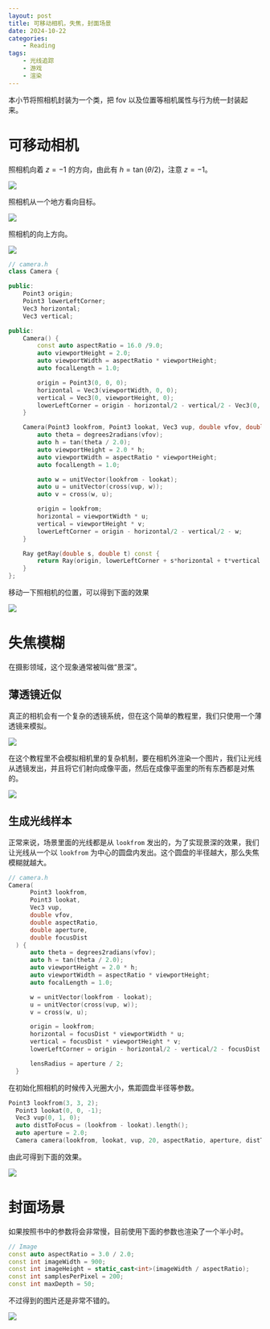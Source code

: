 ```yaml
---
layout: post
title: 可移动相机，失焦，封面场景
date: 2024-10-22
categories:
    - Reading
tags:
    - 光线追踪
    - 游戏
    - 渲染
---
```


本小节将照相机封装为一个类，把 fov 以及位置等相机属性与行为统一封装起来。

# 可移动相机

照相机向着 $z = -1$ 的方向，由此有 $h = \tan(\theta / 2)$，注意 $z = -1$。

![](/assets/images/2024-10-22-可移动相机-失焦-封面场景/相机1.png)

照相机从一个地方看向目标。

![](/assets/images/2024-10-22-可移动相机-失焦-封面场景/相机2.png)

照相机的向上方向。

![](/assets/images/2024-10-22-可移动相机-失焦-封面场景/相机3.png)

```cpp
// camera.h
class Camera {

public:
    Point3 origin;
    Point3 lowerLeftCorner;
    Vec3 horizontal;
    Vec3 vertical;

public:
    Camera() {
        const auto aspectRatio = 16.0 /9.0;
        auto viewportHeight = 2.0;
        auto viewportWidth = aspectRatio * viewportHeight;
        auto focalLength = 1.0;

        origin = Point3(0, 0, 0);
        horizontal = Vec3(viewportWidth, 0, 0);
        vertical = Vec3(0, viewportHeight, 0);
        lowerLeftCorner = origin - horizontal/2 - vertical/2 - Vec3(0, 0, focalLength);
    }

    Camera(Point3 lookfrom, Point3 lookat, Vec3 vup, double vfov, double aspectRatio) {
        auto theta = degrees2radians(vfov);
        auto h = tan(theta / 2.0);
        auto viewportHeight = 2.0 * h;
        auto viewportWidth = aspectRatio * viewportHeight;
        auto focalLength = 1.0;

        auto w = unitVector(lookfrom - lookat);
        auto u = unitVector(cross(vup, w));
        auto v = cross(w, u);

        origin = lookfrom;
        horizontal = viewportWidth * u;
        vertical = viewportHeight * v;
        lowerLeftCorner = origin - horizontal/2 - vertical/2 - w;
    }

    Ray getRay(double s, double t) const {
        return Ray(origin, lowerLeftCorner + s*horizontal + t*vertical - origin);
    }
};
```

移动一下照相机的位置，可以得到下面的效果

![](/assets/images/2024-10-22-可移动相机-失焦-封面场景/14-scene-with-alternate-viewport.png)

# 失焦模糊

在摄影领域，这个现象通常被叫做“景深”。

## 薄透镜近似

真正的相机会有一个复杂的透镜系统，但在这个简单的教程里，我们只使用一个薄透镜来模拟。

![](/assets/images/2024-10-22-可移动相机-失焦-封面场景/相机透镜模型.png)

在这个教程里不会模拟相机里的复杂机制，要在相机外渲染一个图片，我们让光线从透镜发出，并且将它们射向成像平面，然后在成像平面里的所有东西都是对焦的。

![](/assets/images/2024-10-22-可移动相机-失焦-封面场景/成像.png)

## 生成光线样本

正常来说，场景里面的光线都是从 `lookfrom` 发出的，为了实现景深的效果，我们让光线从一个以 `lookfrom` 为中心的圆盘内发出。这个圆盘的半径越大，那么失焦模糊就越大。

```cpp
// camera.h
Camera(
      Point3 lookfrom,
      Point3 lookat,
      Vec3 vup,
      double vfov,
      double aspectRatio,
      double aperture,
      double focusDist
  ) {
      auto theta = degrees2radians(vfov);
      auto h = tan(theta / 2.0);
      auto viewportHeight = 2.0 * h;
      auto viewportWidth = aspectRatio * viewportHeight;
      auto focalLength = 1.0;

      w = unitVector(lookfrom - lookat);
      u = unitVector(cross(vup, w));
      v = cross(w, u);

      origin = lookfrom;
      horizontal = focusDist * viewportWidth * u;
      vertical = focusDist * viewportHeight * v;
      lowerLeftCorner = origin - horizontal/2 - vertical/2 - focusDist * w;

      lensRadius = aperture / 2;
  }
```

在初始化照相机的时候传入光圈大小，焦距圆盘半径等参数。

```cpp
Point3 lookfrom(3, 3, 2);
  Point3 lookat(0, 0, -1);
  Vec3 vup(0, 1, 0);
  auto distToFocus = (lookfrom - lookat).length();
  auto aperture = 2.0;
  Camera camera(lookfrom, lookat, vup, 20, aspectRatio, aperture, distToFocus);
```

由此可得到下面的效果。

![](/assets/images/2024-10-22-可移动相机-失焦-封面场景/15-scene-camera-with-depth-of-field.png)

# 封面场景

如果按照书中的参数将会非常慢，目前使用下面的参数也渲染了一个半小时。

```cpp
// Image
const auto aspectRatio = 3.0 / 2.0;
const int imageWidth = 900;
const int imageHeight = static_cast<int>(imageWidth / aspectRatio);
const int samplesPerPixel = 200;
const int maxDepth = 50;
```

不过得到的图片还是非常不错的。

![](/assets/images/2024-10-22-可移动相机-失焦-封面场景/16-book1-final-scene-many-balls.png)